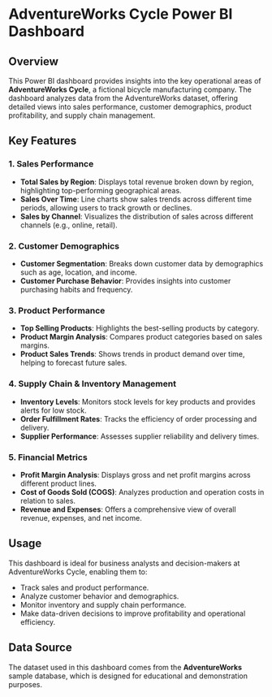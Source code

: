 # AdventureWorks Cycle Power BI Dashboard

## Overview

This Power BI dashboard provides insights into the key operational areas of **AdventureWorks Cycle**, a fictional bicycle manufacturing company. The dashboard analyzes data from the AdventureWorks dataset, offering detailed views into sales performance, customer demographics, product profitability, and supply chain management.

## Key Features 

### 1. Sales Performance
- **Total Sales by Region**: Displays total revenue broken down by region, highlighting top-performing geographical areas.
- **Sales Over Time**: Line charts show sales trends across different time periods, allowing users to track growth or declines.
- **Sales by Channel**: Visualizes the distribution of sales across different channels (e.g., online, retail).

### 2. Customer Demographics
- **Customer Segmentation**: Breaks down customer data by demographics such as age, location, and income.
- **Customer Purchase Behavior**: Provides insights into customer purchasing habits and frequency.

### 3. Product Performance
- **Top Selling Products**: Highlights the best-selling products by category.
- **Product Margin Analysis**: Compares product categories based on sales margins.
- **Product Sales Trends**: Shows trends in product demand over time, helping to forecast future sales.

### 4. Supply Chain & Inventory Management
- **Inventory Levels**: Monitors stock levels for key products and provides alerts for low stock.
- **Order Fulfillment Rates**: Tracks the efficiency of order processing and delivery.
- **Supplier Performance**: Assesses supplier reliability and delivery times.

### 5. Financial Metrics
- **Profit Margin Analysis**: Displays gross and net profit margins across different product lines.
- **Cost of Goods Sold (COGS)**: Analyzes production and operation costs in relation to sales.
- **Revenue and Expenses**: Offers a comprehensive view of overall revenue, expenses, and net income.

## Usage

This dashboard is ideal for business analysts and decision-makers at AdventureWorks Cycle, enabling them to:
- Track sales and product performance.
- Analyze customer behavior and demographics.
- Monitor inventory and supply chain performance.
- Make data-driven decisions to improve profitability and operational efficiency. 

## Data Source
The dataset used in this dashboard comes from the **AdventureWorks** sample database, which is designed for educational and demonstration purposes.
